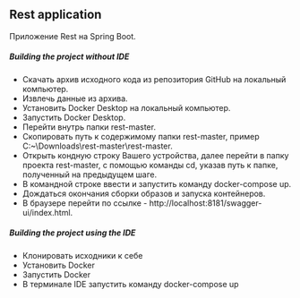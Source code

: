 ## Rest application

Приложение Rest на Spring Boot.

##### Building the project without IDE
- Скачать архив исходного кода из репозитория GitHub на локальный компьютер.
- Извлечь данные из архива.
- Установить Docker Desktop на локальный компьютер.
- Запустить Docker Desktop.
- Перейти внутрь папки rest-master.
- Скопировать путь к содержимому папки rest-master, пример C:~\Downloads\rest-master\rest-master.
- Открыть кондную строку Вашего устройства, далее перейти в папку проекта rest-master, с помощью команды cd, указав путь к папке, полученный на предыдущем шаге.
- В командной строке ввести и запустить команду docker-compose up.
- Дождаться окончания сборки образов и запуска контейнеров.
- В браузере перейти по ссылке - http://localhost:8181/swagger-ui/index.html. 

##### Building the project using the IDE
- Клонировать исходники к себе
- Установить Docker
- Запустить Docker
- В терминале IDE запустить команду docker-compose up
